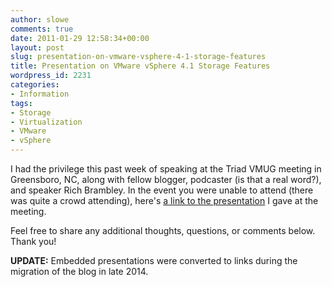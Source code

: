 ```yaml
---
author: slowe
comments: true
date: 2011-01-29 12:58:34+00:00
layout: post
slug: presentation-on-vmware-vsphere-4-1-storage-features
title: Presentation on VMware vSphere 4.1 Storage Features
wordpress_id: 2231
categories:
- Information
tags:
- Storage
- Virtualization
- VMware
- vSphere
---
```


I had the privilege this past week of speaking at the Triad VMUG meeting in Greensboro, NC, along with fellow blogger, podcaster (is that a real word?), and speaker Rich Brambley. In the event you were unable to attend (there was quite a crowd attending), here's [a link to the presentation][1] I gave at the meeting.

Feel free to share any additional thoughts, questions, or comments below. Thank you!

**UPDATE:** Embedded presentations were converted to links during the migration of the blog in late 2014.

[1]: http://www.slideshare.net/lowescott/20110128triadvmug